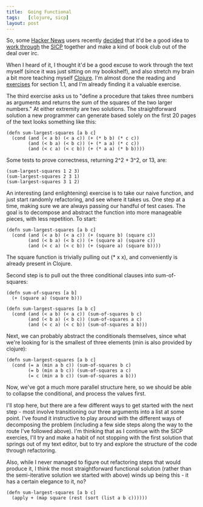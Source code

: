 ```yaml
---
title:  Going Functional
tags:   [clojure, sicp]
layout: post
---
```

So, some [Hacker News][] users recently [decided][] that it'd be a good idea to [work through][] the [SICP][] together and make a kind of book club out of the deal over irc.

When I heard of it, I thought it'd be a good excuse to work through the text myself (since it was just sitting on my bookshelf), and also stretch my brain a bit more teaching myself [Clojure][].  I'm almost done the reading and [exercises][] for section 1.1, and I'm already finding it a valuable exercise.

[Hacker News]: http://news.ycombinator.com/
[decided]: http://news.ycombinator.com/item?id=428248
[work through]: http://groups.google.com/group/hacker-news-reads-sicp/
[SICP]: http://mitpress.mit.edu/sicp/
[Clojure]: http://clojure.org/
[exercises]: http://github.com/jamie/sicp/

The third exercise asks us to "define a procedure that takes three numbers as arguments and returns the sum of the squares of the two larger numbers."  At either extremity are two solutions.  The straightforward solution a new programmer can generate based solely on the first 20 pages of the text looks something like this:

    (defn sum-largest-squares [a b c]
      (cond (and (< a b) (< a c)) (+ (* b b) (* c c))
            (and (< b a) (< b c)) (+ (* a a) (* c c))
            (and (< c a) (< c b)) (+ (* a a) (* b b))))

Some tests to prove correctness, returning 2^2 + 3^2, or 13, are:

    (sum-largest-squares 1 2 3)
    (sum-largest-squares 2 3 1)
    (sum-largest-squares 3 1 2)

An interesting (and enlightening) exercise is to take our naive function, and just start randomly refactoring, and see where it takes us.  One step at a time, making sure we are always passing our handful of test cases.  The goal is to decompose and abstract the function into more manageable pieces, with less repetition.  To start:

    (defn sum-largest-squares [a b c]
      (cond (and (< a b) (< a c)) (+ (square b) (square c))
            (and (< b a) (< b c)) (+ (square a) (square c))
            (and (< c a) (< c b)) (+ (square a) (square b))))

The square function is trivially pulling out (* x x), and conveniently is already present in Clojure.

Second step is to pull out the three conditional clauses into sum-of-squares:

    (defn sum-of-squares [a b]
      (+ (square a) (square b)))

    (defn sum-largest-squares [a b c]
      (cond (and (< a b) (< a c)) (sum-of-squares b c)
            (and (< b a) (< b c)) (sum-of-squares a c)
            (and (< c a) (< c b)) (sum-of-squares a b)))

Next, we can probably abstract the conditionals themselves, since what we're looking for is the smallest of three elements (min is also provided by clojure):

    (defn sum-largest-squares [a b c]
      (cond (= a (min a b c)) (sum-of-squares b c)
            (= b (min a b c)) (sum-of-squares a c)
            (= c (min a b c)) (sum-of-squares a b)))

Now, we've got a much more parallel structure here, so we should be able to collapse the conditional, and process the values first.

I'll stop here, but there are a few different ways to get started with the next step - most involve transitioning our three arguments into a list at some point.  I've found it instructive to play around with the different ways of decomposing the problem (including a few side steps along the way to the route I've followed above).  I'm thinking that as I continue with the SICP exercies, I'll try and make a habit of not stopping with the first solution that springs out of my text editor, but to try and explore the structure of the code through refactoring.

Also, while I never managed to figure out refactoring steps that would produce it, I think the most straightforward functional solution (rather than the semi-iterative solution we started with above) winds up being this - it has a certain elegance to it, no?

    (defn sum-largest-squares [a b c]
      (apply + (map square (rest (sort (list a b c))))))

